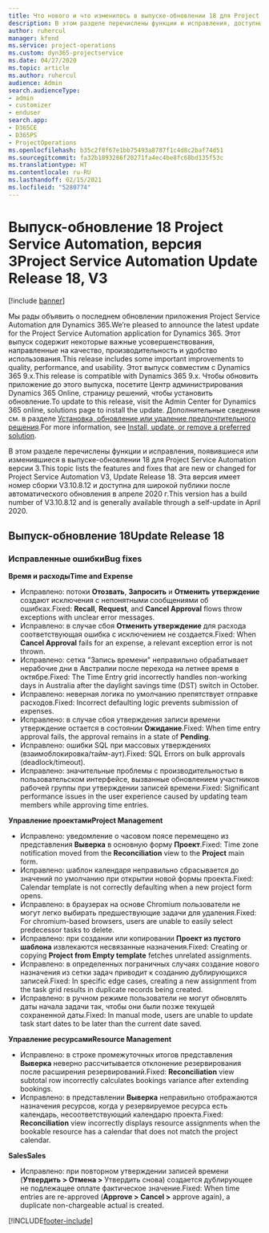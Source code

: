 ```yaml
---
title: Что нового и что изменилось в выпуске-обновлении 18 для Project Service Automation версии 3
description: В этом разделе перечислены функции и исправления, доступные в выпуске-обновлении 18 для Project Service Automation версии 3.
author: ruhercul
manager: kfend
ms.service: project-operations
ms.custom: dyn365-projectservice
ms.date: 04/27/2020
ms.topic: article
ms.author: ruhercul
audience: Admin
search.audienceType:
- admin
- customizer
- enduser
search.app:
- D365CE
- D365PS
- ProjectOperations
ms.openlocfilehash: b35c2f8f67e1bb75493a8787f1c4d8c2baf74d51
ms.sourcegitcommit: fa32b1893286f20271fa4ec4be8fc68bd135f53c
ms.translationtype: HT
ms.contentlocale: ru-RU
ms.lasthandoff: 02/15/2021
ms.locfileid: "5280774"
---
```

# <a name="project-service-automation-update-release-18-v3"></a><span data-ttu-id="d5d0e-103">Выпуск-обновление 18 Project Service Automation, версия 3</span><span class="sxs-lookup"><span data-stu-id="d5d0e-103">Project Service Automation Update Release 18, V3</span></span>

[!include [banner](../includes/psa-now-project-operations.md)]

<span data-ttu-id="d5d0e-104">Мы рады объявить о последнем обновлении приложения Project Service Automation для Dynamics 365.</span><span class="sxs-lookup"><span data-stu-id="d5d0e-104">We’re pleased to announce the latest update for the Project Service Automation application for Dynamics 365.</span></span> <span data-ttu-id="d5d0e-105">Этот выпуск содержит некоторые важные усовершенствования, направленные на качество, производительность и удобство использования.</span><span class="sxs-lookup"><span data-stu-id="d5d0e-105">This release includes some important improvements to quality, performance, and usability.</span></span> <span data-ttu-id="d5d0e-106">Этот выпуск совместим с Dynamics 365 9.x.</span><span class="sxs-lookup"><span data-stu-id="d5d0e-106">This release is compatible with Dynamics 365 9.x.</span></span> <span data-ttu-id="d5d0e-107">Чтобы обновить приложение до этого выпуска, посетите Центр администрирования Dynamics 365 Online, страницу решений, чтобы установить обновление.</span><span class="sxs-lookup"><span data-stu-id="d5d0e-107">To update to this release, visit the Admin Center for Dynamics 365 online, solutions page to install the update.</span></span> <span data-ttu-id="d5d0e-108">Дополнительные сведения см. в разделе [Установка, обновление или удаление предпочтительного решения](https://docs.microsoft.com/power-platform/admin/install-remove-preferred-solution).</span><span class="sxs-lookup"><span data-stu-id="d5d0e-108">For more information, see [Install, update, or remove a preferred solution](https://docs.microsoft.com/power-platform/admin/install-remove-preferred-solution).</span></span>

<span data-ttu-id="d5d0e-109">В этом разделе перечислены функции и исправления, появившиеся или изменившиеся в выпуске-обновлении 18 для Project Service Automation версии 3.</span><span class="sxs-lookup"><span data-stu-id="d5d0e-109">This topic lists the features and fixes that are new or changed for Project Service Automation V3, Update Release 18.</span></span> <span data-ttu-id="d5d0e-110">Эта версия имеет номер сборки V3.10.8.12 и доступна для широкой публики после автоматического обновления в апреле 2020 г.</span><span class="sxs-lookup"><span data-stu-id="d5d0e-110">This version has a build number of V3.10.8.12 and is generally available through a self-update in April 2020.</span></span>

## <a name="update-release-18"></a><span data-ttu-id="d5d0e-111">Выпуск-обновление 18</span><span class="sxs-lookup"><span data-stu-id="d5d0e-111">Update Release 18</span></span>

### <a name="bug-fixes"></a><span data-ttu-id="d5d0e-112">Исправленные ошибки</span><span class="sxs-lookup"><span data-stu-id="d5d0e-112">Bug fixes</span></span>

<span data-ttu-id="d5d0e-113">**Время и расходы**</span><span class="sxs-lookup"><span data-stu-id="d5d0e-113">**Time and Expense**</span></span>

- <span data-ttu-id="d5d0e-114">Исправлено: потоки **Отозвать**, **Запросить** и **Отменить утверждение** создают исключения с непонятными сообщениями об ошибках.</span><span class="sxs-lookup"><span data-stu-id="d5d0e-114">Fixed: **Recall**, **Request**, and **Cancel Approval** flows throw exceptions with unclear error messages.</span></span>
- <span data-ttu-id="d5d0e-115">Исправлено: в случае сбоя **Отменить утверждение** для расхода соответствующая ошибка с исключением не создается.</span><span class="sxs-lookup"><span data-stu-id="d5d0e-115">Fixed: When **Cancel Approval** fails for an expense, a relevant exception error is not thrown.</span></span>
- <span data-ttu-id="d5d0e-116">Исправлено: сетка "Запись времени" неправильно обрабатывает нерабочие дни в Австралии после перехода на летнее время в октябре.</span><span class="sxs-lookup"><span data-stu-id="d5d0e-116">Fixed: The Time Entry grid incorrectly handles non-working days in Australia after the daylight savings time (DST) switch in October.</span></span>
- <span data-ttu-id="d5d0e-117">Исправлено: неверная логика по умолчанию препятствует отправке расходов.</span><span class="sxs-lookup"><span data-stu-id="d5d0e-117">Fixed: Incorrect defaulting logic prevents submission of expenses.</span></span>
- <span data-ttu-id="d5d0e-118">Исправлено: в случае сбоя утверждения записи времени утверждение остается в состоянии **Ожидание**.</span><span class="sxs-lookup"><span data-stu-id="d5d0e-118">Fixed: When time entry approval fails, the approval remains in a state of **Pending**.</span></span>
- <span data-ttu-id="d5d0e-119">Исправлено: ошибки SQL при массовых утверждениях (взаимоблокировка/тайм-аут).</span><span class="sxs-lookup"><span data-stu-id="d5d0e-119">Fixed: SQL Errors on bulk approvals (deadlock/timeout).</span></span>
- <span data-ttu-id="d5d0e-120">Исправлено: значительные проблемы с производительностью в пользовательском интерфейсе, вызванные обновлением участников рабочей группы при утверждении записей времени.</span><span class="sxs-lookup"><span data-stu-id="d5d0e-120">Fixed: Significant performance issues in the user experience caused by updating team members while approving time entries.</span></span>

<span data-ttu-id="d5d0e-121">**Управление проектами**</span><span class="sxs-lookup"><span data-stu-id="d5d0e-121">**Project Management**</span></span>

- <span data-ttu-id="d5d0e-122">Исправлено: уведомление о часовом поясе перемещено из представления **Выверка** в основную форму **Проект**.</span><span class="sxs-lookup"><span data-stu-id="d5d0e-122">Fixed: Time zone notification moved from the **Reconciliation** view to the **Project** main form.</span></span>
- <span data-ttu-id="d5d0e-123">Исправлено: шаблон календаря неправильно сбрасывается до значений по умолчанию при открытии новой формы проекта.</span><span class="sxs-lookup"><span data-stu-id="d5d0e-123">Fixed: Calendar template is not correctly defaulting when a new project form opens.</span></span>
- <span data-ttu-id="d5d0e-124">Исправлено: в браузерах на основе Chromium пользователи не могут легко выбирать предшествующие задачи для удаления.</span><span class="sxs-lookup"><span data-stu-id="d5d0e-124">Fixed: For chromium-based browsers, users are unable to easily select predecessor tasks to delete.</span></span>
- <span data-ttu-id="d5d0e-125">Исправлено: при создании или копировании **Проект из пустого шаблона** извлекаются несвязанные назначения.</span><span class="sxs-lookup"><span data-stu-id="d5d0e-125">Fixed: Creating or copying **Project from Empty template** fetches unrelated assignments.</span></span>
- <span data-ttu-id="d5d0e-126">Исправлено: в определенных пограничных случаях создание нового назначения из сетки задач приводит к созданию дублирующихся записей.</span><span class="sxs-lookup"><span data-stu-id="d5d0e-126">Fixed: In specific edge cases, creating a new assignment from the task grid results in duplicate records being created.</span></span>
- <span data-ttu-id="d5d0e-127">Исправлено: в ручном режиме пользователи не могут обновлять даты начала задачи так, чтобы они были позже текущей сохраненной даты.</span><span class="sxs-lookup"><span data-stu-id="d5d0e-127">Fixed: In manual mode, users are unable to update task start dates to be later than the current date saved.</span></span>

<span data-ttu-id="d5d0e-128">**Управление ресурсами**</span><span class="sxs-lookup"><span data-stu-id="d5d0e-128">**Resource Management**</span></span>

- <span data-ttu-id="d5d0e-129">Исправлено: в строке промежуточных итогов представления **Выверка** неверно рассчитывается отклонение резервирования после расширения резервирований.</span><span class="sxs-lookup"><span data-stu-id="d5d0e-129">Fixed: **Reconciliation** view subtotal row incorrectly calculates bookings variance after extending bookings.</span></span>
- <span data-ttu-id="d5d0e-130">Исправлено: в представлении **Выверка** неправильно отображаются назначения ресурсов, когда у резервируемое ресурса есть календарь, несоответствующий календарю проекта.</span><span class="sxs-lookup"><span data-stu-id="d5d0e-130">Fixed: **Reconciliation** view incorrectly displays resource assignments when the bookable resource has a calendar that does not match the project calendar.</span></span>

<span data-ttu-id="d5d0e-131">**Sales**</span><span class="sxs-lookup"><span data-stu-id="d5d0e-131">**Sales**</span></span>

- <span data-ttu-id="d5d0e-132">Исправлено: при повторном утверждении записей времени (**Утвердить > Отмена >** Утвердить снова) создается дублирующее не подлежащее оплате фактическое значение.</span><span class="sxs-lookup"><span data-stu-id="d5d0e-132">Fixed: When time entries are re-approved (**Approve > Cancel >** approve again), a duplicate non-chargeable actual is created.</span></span>


[!INCLUDE[footer-include](../includes/footer-banner.md)]